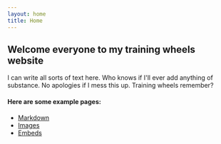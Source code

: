 ```yaml
---
layout: home
title: Home
---
```


## Welcome everyone to my training wheels website

I can write all sorts of text here. Who knows if I'll ever add anything of substance. No apologies if I mess this up. Training wheels remember? 

#### Here are some example pages:

- [Markdown](02-markdown-examples)
- [Images](03-images-examples)
- [Embeds](04-embeds-examples)
